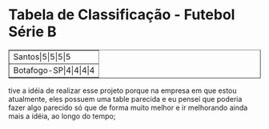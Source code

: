 <h1> Tabela de Classificação - Futebol Série B </h1>
<table border="1">
<tr>
<td>Santos|5|5|5|5</td>
</tr>  
<tr>
<td>Botafogo-SP|4|4|4|4</td>
</tr>
</table>

tive a idéia de realizar esse projeto porque na empresa em que estou atualmente, 
eles possuem uma table parecida e eu pensei que poderia fazer algo parecido só que de forma muito melhor e ir melhorando ainda mais a idéia, ao longo do tempo;
